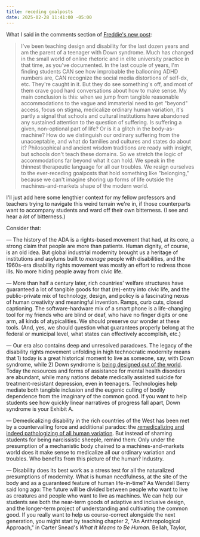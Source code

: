 ```yaml
---
title: receding goalposts
date: 2025-02-28 11:41:00 -05:00
---
```


What I said in the comments section of [Freddie's new post](https://freddiedeboer.substack.com/p/what-do-people-with-disabilities):

>I've been teaching design and disability for the last dozen years and am the parent of a teenager with Down syndrome. Much has changed in the small world of online rhetoric and in elite university practice in that time, as you've documented. In the last couple of years, I'm finding students CAN see how improbable the ballooning ADHD numbers are, CAN recognize the social media distortions of self-dx, etc. They're caught in it. But they do see something's off, and most of them crave good hard conversations about how to make sense. My main conclusion is this: when we jump from tangible reasonable accommodations to the vague and immaterial need to get "beyond" access, focus on stigma, medicalize ordinary human variation, it's partly a signal that schools and cultural institutions have abandoned any sustained attention to the question of suffering. Is suffering a given, non-optional part of life? Or is it a glitch in the body-as-machine? How do we distinguish our ordinary suffering from the unacceptable, and what do families and cultures and states do about it? Philosophical and ancient wisdom traditions are ready with insight, but schools don't teach these domains. So we stretch the logic of accommodations far beyond what it can hold. We speak in the thinnest therapeutic language for all our troubles. We resign ourselves to the ever-receding goalposts that hold something like "belonging," because we can't imagine shoring up forms of life outside the machines-and-markets shape of the modern world.

I'll just add here some lengthier context for my fellow professors and teachers trying to navigate this weird terrain we're in, if those counterparts want to accompany students and ward off their own bitterness. (I see and hear a *lot* of bitterness.) 

Consider that: 

— The history of the ADA is a rights-based movement that had, at its core, a strong claim that people are more than patients. Human dignity, of course, is an old idea. But global industrial modernity brought us a heritage of institutions and asylums built to *manage* people with disabilities, and the 1960s-era disability rights movement was mostly an effort to redress those ills. No more hiding people away from civic life. 

— More than half a century later, rich countries' welfare structures have guaranteed a lot of tangible goods for that (re)-entry into civic life, and the public-private mix of technology, design, and policy is a fascinating nexus of human creativity and meaningful invention. Ramps, curb cuts, closed captioning. The software-hardware mix of a smart phone is a life-changing tool for my friends who are blind or deaf, who have no finger digits or one arm, all kinds of atypicalities. We should preserve our wonder at these tools. (And, yes, we should question what guarantees properly belong at the federal or municipal level, what states can effectively accomplish, etc.)

— Our era also contains deep and unresolved paradoxes. The legacy of the disability rights movement unfolding in high technocratic modernity means that 1) today is a great historical moment to live as someone, say, with Down syndrome, while 2) Down syndrome is [being designed out of the world](https://www.theatlantic.com/magazine/archive/2020/12/the-last-children-of-down-syndrome/616928/). Today the resources and forms of assistance for mental health disorders are abundant, while many nations debate medically assisted suicide for treatment-resistant depression, even in teenagers. Technologies help mediate both tangible inclusion and the eugenic culling of bodily dependence from the imaginary of the common good. If you want to help students see how quickly linear narratives of progress fall apart, Down syndrome is your Exhibit A.

— Demedicalizing disability in the rich countries of the West has been met by a countervailing force and additional paradox: the [*re*medicalizing and indeed pathologizing of all human variation](https://www.thenewatlantis.com/publications/all-pathology-all-the-time). But instead of shaming students for being narcissistic sheeple, remind them: Only under the presumption of a mechanistic body chained to a machines-and-markets world does it make sense to medicalize all our ordinary variation and troubles. Who benefits from this picture of the human? Industry.

— Disability does its best work as a stress test for all the naturalized presumptions of modernity. What is human needfulness, at the site of the body and as a guaranteed feature of human life-in-time? As Wendell Berry said long ago: The future will be divided between people who want to live as creatures and people who want to live as machines. We can help our students see both the near-term goods of adaptive and inclusive design, and the longer-term project of understanding and cultivating the common good. If you really want to help us course-correct alongside the next generation, you might start by teaching chapter 2, "An Anthropological Approach," in Carter Snead's *What It Means to Be Human.* Bellah, Taylor, 





